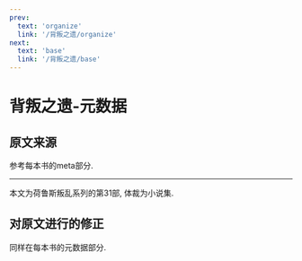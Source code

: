 ```yaml
---
prev:
  text: 'organize'
  link: '/背叛之遗/organize'
next:
  text: 'base'
  link: '/背叛之遗/base'
---
```


# 背叛之遗-元数据

## 原文来源

参考每本书的meta部分.

---------

本文为荷鲁斯叛乱系列的第31部, 体裁为小说集.

## 对原文进行的修正

同样在每本书的元数据部分.
